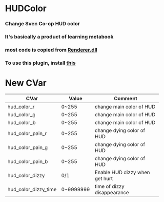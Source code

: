 # HUDColor

### Change Sven Co-op HUD color

### It's basically a product of learning metabook

### most code is copied from [Renderer.dll](https://github.com/hzqst/MetaHookSv/tree/main/Plugins/Renderer)

### To use this plugin, install [this](https://github.com/hzqst/MetaHookSv)

# New CVar
|CVar|Value|Comment|
|---|---|---|
|hud_color_r|0~255|change main color of HUD|
|hud_color_g|0~255|change main color of HUD|
|hud_color_b|0~255|change main color of HUD|
|hud_color_pain_r|0~255|change dying color of HUD|
|hud_color_pain_g|0~255|change dying color of HUD|
|hud_color_pain_b|0~255|change dying color of HUD|
|hud_color_dizzy|0/1|Enable HUD dizzy when get hurt|
|hud_color_dizzy_time|0~9999999|time of dizzy disappearance|
